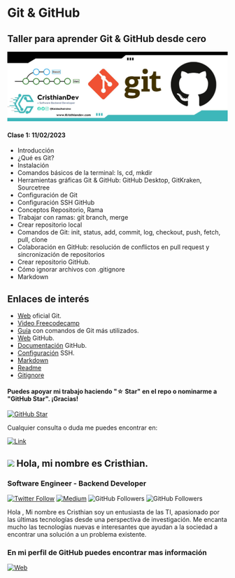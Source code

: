 # Git & GitHub

## Taller para aprender Git & GitHub desde cero

![](./Images/header.jpg)

#### Clase 1: 11/02/2023

- Introducción
- ¿Qué es Git?
- Instalación
- Comandos básicos de la terminal: ls, cd, mkdir
- Herramientas gráficas Git & GitHub: GitHub Desktop, GitKraken, Sourcetree
- Configuración de Git
- Configuración SSH GitHub
- Conceptos Repositorio, Rama
- Trabajar con ramas: git branch, merge
- Crear repositorio local
- Comandos de Git: init, status, add, commit, log, checkout, push, fetch, pull, clone
- Colaboración en GitHub: resolución de conflictos en pull request y sincronización de repositorios
- Crear repositorio GitHub.
- Cómo ignorar archivos con .gitignore
- Markdown

## Enlaces de interés

- [Web](https://git-scm.com) oficial Git.
- [Video Freecodecamp](https://www.youtube.com/watch?v=mBYSUUnMt9M)
- [Guía](https://training.github.com/downloads/es_ES/github-git-cheat-sheet/) con comandos de Git más utilizados.
- [Web](https://github.com) GitHub.
- [Documentación](https://docs.github.com/es) GitHub.
- [Configuración](https://docs.github.com/es/authentication/connecting-to-github-with-ssh/about-ssh) SSH.
- [Markdown](https://docs.github.com/es/get-started/writing-on-github/getting-started-with-writing-and-formatting-on-github/basic-writing-and-formatting-syntax)
- [Readme](https://readme.so/editor)
- [Gitignore](https://www.toptal.com/developers/gitignore)

#### Puedes apoyar mi trabajo haciendo "☆ Star" en el repo o nominarme a "GitHub Star". ¡Gracias!

[![GitHub Star](https://img.shields.io/badge/GitHub-Nominar_a_star-yellow?style=for-the-badge&logo=github&logoColor=white&labelColor=101010)](https://stars.github.com/nominate/)

Cualquier consulta o duda me puedes encontrar en:

[![Link](https://img.shields.io/badge/Links_de_interés-kristhiandev-39E09B?style=for-the-badge&logo=Linktree&logoColor=white&labelColor=101010)](https://www.kristhiandev.com)

## <img src="https://media.giphy.com/media/M9gbBd9nbDrOTu1Mqx/giphy.gif" width="100"/> Hola, mi nombre es Cristhian.

### Software Engineer - Backend Developer

[![Twitter Follow](https://img.shields.io/twitter/follow/KaldasJhairzino?style=social)](https://twitter.com/KaldasJhairzino)
[![Medium](https://img.shields.io/badge/-Medium-000000?style=flat&labelColor=000000&logo=Medium&link=https://cristhiancaldas.medium.com/)](https://cristhiancaldas.medium.com/)
![GitHub Followers](https://img.shields.io/github/followers/cristhiancaldas?style=social)
![GitHub Followers](https://img.shields.io/github/stars/cristhiancaldas?style=social)

Hola , Mi nombre es Cristhian soy un entusiasta de las TI, apasionado por las últimas tecnologías desde una perspectiva de investigación.
Me encanta mucho las tecnologías nuevas e interesantes que ayudan a la sociedad a encontrar una solución a un problema existente.

### En mi perfil de GitHub puedes encontrar mas información

[![Web](https://img.shields.io/badge/GitHub-Cristhian-14a1f0?style=for-the-badge&logo=github&logoColor=white&labelColor=101010)](https://github.com/cristhiancaldas)
